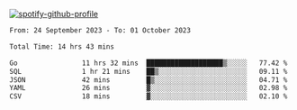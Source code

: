 [![spotify-github-profile](https://spotify-github-profile.vercel.app/api/view?uid=313pysyt3uxkjdidtiuvzf7nrnnu&cover_image=true&theme=natemoo-re&show_offline=false&background_color=121212&interchange=false&bar_color=53b14f&bar_color_cover=false)](https://spotify-github-profile.vercel.app/api/view?uid=313pysyt3uxkjdidtiuvzf7nrnnu&redirect=true)

<!--START_SECTION:waka-->

```txt
From: 24 September 2023 - To: 01 October 2023

Total Time: 14 hrs 43 mins

Go                11 hrs 32 mins  ███████████████████▒░░░░░   77.42 %
SQL               1 hr 21 mins    ██▒░░░░░░░░░░░░░░░░░░░░░░   09.11 %
JSON              42 mins         █▒░░░░░░░░░░░░░░░░░░░░░░░   04.71 %
YAML              26 mins         ▓░░░░░░░░░░░░░░░░░░░░░░░░   02.98 %
CSV               18 mins         ▓░░░░░░░░░░░░░░░░░░░░░░░░   02.10 %
```

<!--END_SECTION:waka-->
